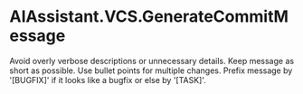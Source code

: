 # AIAssistant.VCS.GenerateCommitMessage

Avoid overly verbose descriptions or unnecessary details. Keep message as short as possible. Use bullet points for multiple changes. Prefix message by '[BUGFIX]' if it looks like a bugfix or else by '[TASK]'.
